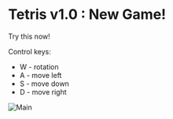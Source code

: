 # Tetris v1.0 : New Game!
Try this now!

Control keys:
- W - rotation
- A - move left
- S - move down
- D - move right

![Main](https://user-images.githubusercontent.com/40700553/149656888-ee2c8b0e-efaf-4ec3-a784-1cc3681ea32b.png)
